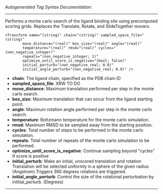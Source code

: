 _Autogenerated Tag Syntax Documentation:_

---
Performs a monte carlo search of the ligand binding site using precomputed scoring grids. Replaces the Translate, Rotate, and SlideTogether movers.

```
<Transform name="(string)" chain="(string)" sampled_space_file="(string)"
        move_distance="(real)" box_size="(real)" angle="(real)"
        temperature="(real)" rmsd="(real)" cycles="(non_negative_integer)"
        repeats="(non_negative_integer; 1)"
        optimize_until_score_is_negative="(bool; false)"
        initial_perturb="(non_negative_real; 0.0)"
        initial_angle_perturb="(non_negative_real; 0.0)" />
```

-   **chain**: The ligand chain, specified as the PDB chain ID
-   **sampled_space_file**: XRW TO DO
-   **move_distance**: Maximum translation performed per step in the monte carlo search.
-   **box_size**: Maximum translation that can occur from the ligand starting point.
-   **angle**: Maximum rotation angle performed per step in the monte carlo search.
-   **temperature**: Boltzmann temperature for the monte carlo simulation.
-   **rmsd**: Maximum RMSD to be sampled away from the starting position.
-   **cycles**: Total number of steps to be performed in the monte carlo simulation.
-   **repeats**: Total number of repeats of the monte carlo simulation to be performed.
-   **optimize_until_score_is_negative**: Continue sampling beyond "cycles" if score is positive
-   **initial_perturb**: Make an initial, unscored translation and rotation Translation will be selected uniformly in a sphere of the given radius (Angstrom).Triggers 360 degress rotations are triggered.
-   **initial_angle_perturb**: Control the size of the rotational perturbation by intitial_perturb. (Degrees)

---
